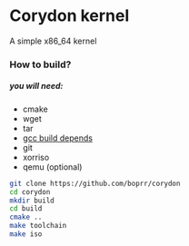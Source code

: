 # Corydon kernel
A simple x86_64 kernel

### How to build?
##### you will need:
+ cmake
+ wget
+ tar
+ [gcc build depends](https://gcc.gnu.org/install/prerequisites.html)
+ git
+ xorriso
+ qemu (optional)

```bash
git clone https://github.com/boprr/corydon
cd corydon
mkdir build
cd build
cmake ..
make toolchain
make iso
```
